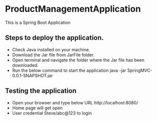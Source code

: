 # ProductManagementApplication
This is a Spring Boot Application

## Steps to deploy the application. ##
* Check Java installed on your machine.
* Download the Jar file from JarFile folder.
* Open terminal and navigate the folder where the Jar file has been downloaded.
* Run the below command to start the application
  java -jar SpringMVC-0.0.1-SNAPSHOT.jar

## Testing the application ##
* Open your browser and type below URL
  http://localhost:8080/
* Home page will get open
* User credential Steve/abc@123 to login


